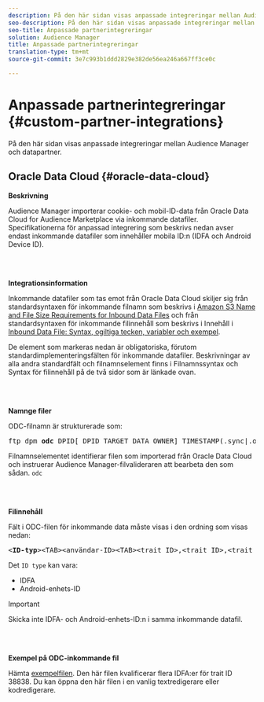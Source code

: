 ```yaml
---
description: På den här sidan visas anpassade integreringar mellan Audience Manager och datapartner.
seo-description: På den här sidan visas anpassade integreringar mellan Audience Manager och datapartner.
seo-title: Anpassade partnerintegreringar
solution: Audience Manager
title: Anpassade partnerintegreringar
translation-type: tm+mt
source-git-commit: 3e7c993b1ddd2829e382de56ea246a667ff3ce0c

---
```



# Anpassade partnerintegreringar {#custom-partner-integrations}

På den här sidan visas anpassade integreringar mellan Audience Manager och datapartner.

## Oracle Data Cloud {#oracle-data-cloud}

**Beskrivning**

Audience Manager importerar cookie- och mobil-ID-data från Oracle Data Cloud for Audience Marketplace via inkommande datafiler. Specifikationerna för anpassad integrering som beskrivs nedan avser endast inkommande datafiler som innehåller mobila ID:n (IDFA och Android Device ID).

<br> 

**Integrationsinformation**

Inkommande datafiler som tas emot från Oracle Data Cloud skiljer sig från standardsyntaxen för inkommande filnamn som beskrivs i [Amazon S3 Name and File Size Requirements for Inbound Data Files](/help/using/integration/sending-audience-data/batch-data-transfer-explained/inbound-s3-filenames.md) och från standardsyntaxen för inkommande filinnehåll som beskrivs i Innehåll i [Inbound Data File: Syntax, ogiltiga tecken, variabler och exempel](/help/using/integration/sending-audience-data/batch-data-transfer-explained/inbound-file-contents.md).

De element som markeras nedan är obligatoriska, förutom standardimplementeringsfälten för inkommande datafiler. Beskrivningar av alla andra standardfält och filnamnselement finns i Filnamnssyntax och Syntax för filinnehåll på de två sidor som är länkade ovan.

<br> 

**Namnge filer**

ODC-filnamn är strukturerade som:

<pre>ftp_dpm_<b>odc</b>_DPID[_DPID_TARGET_DATA_OWNER]_TIMESTAMP(.sync|.overwrite)[.SPLIT_NUMBER][.gz]</pre>

Filnamnselementet identifierar filen som importerad från Oracle Data Cloud och instruerar Audience Manager-filvalideraren att bearbeta den som sådan. `odc`

<br> 

**Filinnehåll**

Fält i ODC-filen för inkommande data måste visas i den ordning som visas nedan:

<pre>&lt;<b>ID-typ</b>&gt;&lt;TAB&gt;&lt;användar-ID&gt;&lt;TAB&gt;&lt;trait ID&gt;,&lt;trait ID&gt;,&lt;trait ID&gt;,..</pre>

Det `ID type` kan vara:

* IDFA
* Android-enhets-ID

>[!IMPORTANT]
>
>Skicka inte IDFA- och Android-enhets-ID:n i samma inkommande datafil.

<br> 

**Exempel på ODC-inkommande fil**

Hämta [exempelfilen](/help/using/integration/assets/ftp_dpm_odc_12345_1556223815.sync). Den här filen kvalificerar flera IDFA:er för trait ID 38838. Du kan öppna den här filen i en vanlig textredigerare eller kodredigerare.